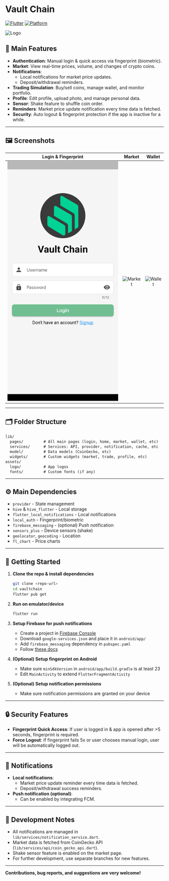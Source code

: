 # Vault Chain

[![Flutter](https://img.shields.io/badge/Flutter-3.0%2B-blue?logo=flutter)](https://flutter.dev)
[![Platform](https://img.shields.io/badge/platform-android%20%7C%20ios-lightgrey)](https://flutter.dev)

<img src="assets/logo/kriptoin.png" alt="Logo" width="120" />

## 🚀 Main Features

- **Authentication**: Manual login & quick access via fingerprint (biometric).
- **Market**: View real-time prices, volume, and changes of crypto coins.
- **Notifications**:
  - Local notifications for market price updates.
  - Deposit/withdrawal reminders.
- **Trading Simulation**: Buy/sell coins, manage wallet, and monitor portfolio.
- **Profile**: Edit profile, upload photo, and manage personal data.
- **Sensor**: Shake feature to shuffle coin order.
- **Reminders**: Market price update notification every time data is fetched.
- **Security**: Auto logout & fingerprint protection if the app is inactive for a while.

---

## 🖼️ Screenshots

|      Login & Fingerprint       |              Market              |              Wallet              |
| :----------------------------: | :------------------------------: | :------------------------------: |
| ![Login](screenshot/login.jpg) | ![Market](screenshot/market.jpg) | ![Wallet](screenshot/wallet.jpg) |

---

## 🗂️ Folder Structure

```
lib/
  pages/         # All main pages (login, home, market, wallet, etc)
  services/      # Services: API, provider, notification, cache, etc
  model/         # Data models (CoinGecko, etc)
  widgets/       # Custom widgets (market, trade, profile, etc)
assets/
  logo/          # App logos
  fonts/         # Custom fonts (if any)
```

---

## ⚙️ Main Dependencies

- `provider` - State management
- `hive` & `hive_flutter` - Local storage
- `flutter_local_notifications` - Local notifications
- `local_auth` - Fingerprint/biometric
- `firebase_messaging` - (optional) Push notification
- `sensors_plus` - Device sensors (shake)
- `geolocator`, `geocoding` - Location
- `fl_chart` - Price charts

---

## 🏁 Getting Started

1. **Clone the repo & install dependencies**

   ```bash
   git clone <repo-url>
   cd vaultchain
   flutter pub get
   ```

2. **Run on emulator/device**

   ```bash
   flutter run
   ```

3. **Setup Firebase for push notifications**

   - Create a project in [Firebase Console](https://console.firebase.google.com/)
   - Download `google-services.json` and place it in `android/app/`
   - Add `firebase_messaging` dependency in `pubspec.yaml`
   - Follow [these docs](https://firebase.flutter.dev/docs/messaging/overview/)

4. **(Optional) Setup fingerprint on Android**

   - Make sure `minSdkVersion` in `android/app/build.gradle` is at least 23
   - Edit `MainActivity` to extend `FlutterFragmentActivity`

5. **(Optional) Setup notification permissions**
   - Make sure notification permissions are granted on your device

---

## 🔒 Security Features

- **Fingerprint Quick Access**: If user is logged in & app is opened after >5 seconds, fingerprint is required.
- **Force Logout**: If fingerprint fails 5x or user chooses manual login, user will be automatically logged out.

---

## 🔔 Notifications

- **Local notifications**:
  - Market price update reminder every time data is fetched.
  - Deposit/withdrawal success reminders.
- **Push notification (optional)**:
  - Can be enabled by integrating FCM.

---

## 📝 Development Notes

- All notifications are managed in `lib/services/notification_service.dart`.
- Market data is fetched from CoinGecko API (`lib/services/api/coin_gecko_api.dart`).
- Shake sensor feature is enabled on the market page.
- For further development, use separate branches for new features.

---

**Contributions, bug reports, and suggestions are very welcome!**
